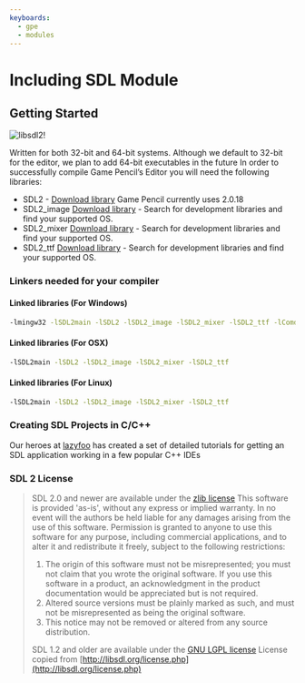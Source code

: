 ```yaml
---
keyboards:
  - gpe
  - modules
---
```


# Including SDL Module

## Getting Started

![libsdl2!](https://olddocs.gamepencil.net/wp-content/uploads/sites/6/2021/03/SDL_logo.png "SDL library")

Written for both 32-bit and 64-bit systems. Although we default to 32-bit for the editor, we plan to add 64-bit executables in the future
In order to successfully compile Game Pencil’s Editor you will need the following libraries:

- SDL2 - [Download library](https://www.libsdl.org/download-2.0.php) Game Pencil currently uses 2.0.18
- SDL2_image [Download library](https://www.libsdl.org/projects/SDL_image/) - Search for development libraries and find your supported OS.
- SDL2_mixer [Download library](https://www.libsdl.org/projects/SDL_mixer/) - Search for development libraries and find your supported OS.
- SDL2_ttf [Download library](https://www.libsdl.org/projects/SDL_ttf/) - Search for development libraries and find your supported OS.

### Linkers needed for your compiler

#### Linked libraries (For Windows)

```bash
-lmingw32 -lSDL2main -lSDL2 -lSDL2_image -lSDL2_mixer -lSDL2_ttf -lComdlg32
```

#### Linked libraries (For OSX)

```bash
-lSDL2main -lSDL2 -lSDL2_image -lSDL2_mixer -lSDL2_ttf
```

#### Linked libraries (For Linux)

```bash
-lSDL2main -lSDL2 -lSDL2_image -lSDL2_mixer -lSDL2_ttf
```

### Creating SDL Projects in C/C++

Our heroes at [lazyfoo](http://lazyfoo.net/tutorials/SDL/01_hello_SDL/index.php) has created a set of detailed tutorials for getting an SDL application working in a few popular C++ IDEs

### SDL 2 License

> SDL 2.0 and newer are available under the [zlib license](https://www.zlib.net/zlib_license.html)
> This software is provided 'as-is', without any express or implied
> warranty. In no event will the authors be held liable for any damages
> arising from the use of this software.
> Permission is granted to anyone to use this software for any purpose,
> including commercial applications, and to alter it and redistribute it
> freely, subject to the following restrictions:
>
> 1. The origin of this software must not be misrepresented; you must not
>    claim that you wrote the original software. If you use this software
>    in a product, an acknowledgment in the product documentation would be
>    appreciated but is not required.
> 2. Altered source versions must be plainly marked as such, and must not be
>    misrepresented as being the original software.
> 3. This notice may not be removed or altered from any source distribution.
>
> SDL 1.2 and older are available under the [GNU LGPL license](http://www.gnu.org/licenses/old-licenses/lgpl-2.1.en.html)
> License copied from [http://libsdl.org/license.php](http://libsdl.org/license.php)
